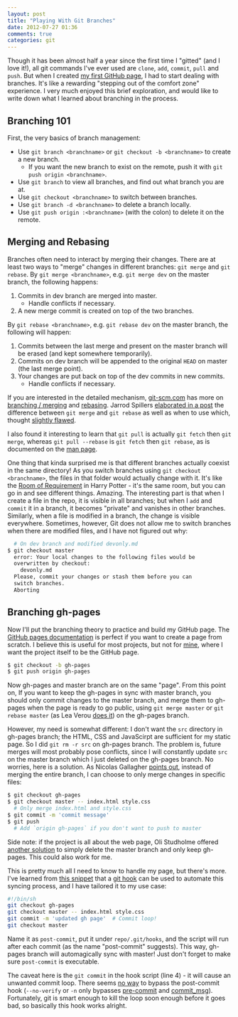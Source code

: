 ```yaml
---
layout: post
title: "Playing With Git Branches"
date: 2012-07-27 01:36
comments: true
categories: git
---
```


Though it has been almost half a year since the first time I "gitted" (and I love it!), all git commands I've ever used are `clone`, `add`, `commit`, `pull` and `push`. But when I created [my first GitHub page](http://scottcheng.github.com/the-revolutionary-css3-impressjs/), I had to start dealing with branches. It's like a rewarding "stepping out of the comfort zone" experience. I very much enjoyed this brief exploration, and would like to write down what I learned about branching in the process.

Branching 101
---

First, the very basics of branch management:

* Use `git branch <branchname>` or `git checkout -b <branchname>` to create a new branch.
  + If you want the new branch to exist on the remote, push it with `git push origin <branchname>`.
* Use `git branch` to view all branches, and find out what branch you are at.
* Use `git checkout <branchname>` to switch between branches.
* Use `git branch -d <branchname>` to delete a branch locally.
* Use `git push origin :<branchname>` (with the colon) to delete it on the remote.

Merging and Rebasing
---

Branches often need to interact by merging their changes. There are at least two ways to "merge" changes in different branches: `git merge` and `git rebase`. By `git merge <branchname>`, e.g. `git merge dev` on the master branch, the following happens:

1. Commits in dev branch are merged into master.
   - Handle conflicts if necessary.
2. A new merge commit is created on top of the two branches.

By `git rebase <branchname>`, e.g. `git rebase dev` on the master branch, the following will happen:

1. Commits between the last merge and present on the master branch will be erased (and kept somewhere temporarily).
2. Commits on dev branch will be appended to the original `HEAD` on master (the last merge point).
3. Your changes are put back on top of the dev commits in new commits.
   - Handle conflicts if necessary.

If you are interested in the detailed mechanism, [git-scm.com](http://git-scm.com/) has more on [branching / merging](http://git-scm.com/book/en/Git-Branching-Basic-Branching-and-Merging) and [rebasing](http://git-scm.com/book/en/Git-Branching-Rebasing). Jarrod Spillers [elaborated in a post](http://www.jarrodspillers.com/2009/08/19/git-merge-vs-git-rebase-avoiding-rebase-hell/) the difference between `git merge` and `git rebase` as well as when to use which, thought [slightly flawed](http://www.jarrodspillers.com/2009/08/19/git-merge-vs-git-rebase-avoiding-rebase-hell/#dsq-comment-375332553).

I also found it interesting to learn that `git pull` is actually `git fetch` then `git merge`, whereas `git pull --rebase` is `git fetch` then `git rebase`, as is documented on the [man page](http://www.kernel.org/pub/software/scm/git/docs/git-pull.html).

One thing that kinda surprised me is that different branches actually coexist in the same directory! As you switch branches using `git checkout <branchname>`, the files in that folder would actually change with it. It's like the [Room  of Requirement](http://harrypotter.wikia.com/wiki/Room_of_Requirement) in Harry Potter - it's the same room, but you can go in and see different things. Amazing. The interesting part is that when I create a file in the repo, it is visible in all branches; but when I `add` and `commit` it in a branch, it becomes "private" and vanishes in other branches. Similarly, when a file is modified in a branch, the change is visible everywhere. Sometimes, however, Git does not allow me to switch branches when there are modified files, and I have not figured out why:

``` bash
  # On dev branch and modified devonly.md
$ git checkout master
  error: Your local changes to the following files would be
  overwritten by checkout:
    devonly.md
  Please, commit your changes or stash them before you can
  switch branches.
  Aborting
```

Branching gh-pages
---

Now I'll put the branching theory to practice and build my GitHub page. The [GitHub pages documentation](https://help.github.com/articles/creating-project-pages-manually) is perfect if you want to create a page from scratch. I believe this is useful for most projects, but not for [mine](https://github.com/scottcheng/the-revolutionary-css3-impressjs), where I want the project itself to be the GitHub page.

``` bash Create gh-pages branch
$ git checkout -b gh-pages
$ git push origin gh-pages
```

Now gh-pages and master branch are on the same "page". From this point on, If you want to keep the gh-pages in sync with master branch, you should only commit changes to the master branch, and merge them to gh-pages when the page is ready to go public, using `git merge master` or `git rebase master` (as Lea Verou [does it](http://lea.verou.me/2011/10/easily-keep-gh-pages-in-sync-with-master/)) on the gh-pages branch.

However, my need is somewhat different: I don't want the `src` directory in gh-pages branch; the HTML, CSS and JavaScirpt are sufficient for my static page. So I did `git rm -r src` on gh-pages branch. The problem is, future merges will most probably pose conflicts, since I will constantly update `src` on the master branch which I just deleted on the gh-pages branch. No worries, here is a solution. As Nicolas Gallagher [points out](http://nicolasgallagher.com/git-checkout-specific-files-from-another-branch/), instead of merging the entire branch, I can choose to only merge changes in specific files:

``` bash
$ git checkout gh-pages
$ git checkout master -- index.html style.css
  # Only merge index.html and style.css
$ git commit -m 'commit message'
$ git push
  # Add `origin gh-pages` if you don't want to push to master
```

Side note: if the project is all about the web page, Oli Studholme offered [another solution](http://oli.jp/2011/github-pages-workflow/#setup) to simply delete the master branch and only keep gh-pages. This could also work for me.

This is pretty much all I need to know to handle my page, but there's more. I've learned from [this snippet](http://get.inject.io/n/XxsZ6RE7) that a [git hook](http://git-scm.com/book/en/Customizing-Git-Git-Hooks) can be used to automate this syncing process, and I have tailored it to my use case:

``` bash post-commit
#!/bin/sh
git checkout gh-pages
git checkout master -- index.html style.css
git commit -m 'updated gh page'  # Commit loop!
git checkout master
```

Name it as `post-commit`, put it under `repo/.git/hooks`, and the script will run after each commit (as the name "post-commit" suggests). This way, gh-pages branch will automagically sync with master! Just don't forget to make sure `post-commit` is executable.

The caveat here is the `git commit` in the hook script (line 4) - it will cause an unwanted commit loop. There seems [no way](http://comments.gmane.org/gmane.comp.version-control.git/69365) to bypass the post-commit hook (`--no-verify` or `-n` only bypasses [pre-commit](http://www.kernel.org/pub/software/scm/git/docs/githooks.html#_pre_commit) and [commit_msg](http://www.kernel.org/pub/software/scm/git/docs/githooks.html#_commit_msg)). Fortunately, git is smart enough to kill the loop soon enough before it goes bad, so basically this hook works alright.